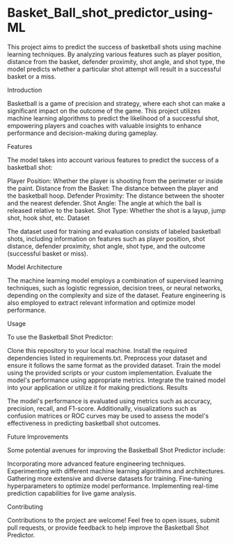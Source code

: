 # Basket_Ball_shot_predictor_using-ML
This project aims to predict the success of basketball shots using machine learning techniques. By analyzing various features such as player position, distance from the basket, defender proximity, shot angle, and shot type, the model predicts whether a particular shot attempt will result in a successful basket or a miss.

Introduction

Basketball is a game of precision and strategy, where each shot can make a significant impact on the outcome of the game. This project utilizes machine learning algorithms to predict the likelihood of a successful shot, empowering players and coaches with valuable insights to enhance performance and decision-making during gameplay.

Features

The model takes into account various features to predict the success of a basketball shot:

Player Position: Whether the player is shooting from the perimeter or inside the paint.
Distance from the Basket: The distance between the player and the basketball hoop.
Defender Proximity: The distance between the shooter and the nearest defender.
Shot Angle: The angle at which the ball is released relative to the basket.
Shot Type: Whether the shot is a layup, jump shot, hook shot, etc.
Dataset

The dataset used for training and evaluation consists of labeled basketball shots, including information on features such as player position, shot distance, defender proximity, shot angle, shot type, and the outcome (successful basket or miss).

Model Architecture

The machine learning model employs a combination of supervised learning techniques, such as logistic regression, decision trees, or neural networks, depending on the complexity and size of the dataset. Feature engineering is also employed to extract relevant information and optimize model performance.

Usage

To use the Basketball Shot Predictor:

Clone this repository to your local machine.
Install the required dependencies listed in requirements.txt.
Preprocess your dataset and ensure it follows the same format as the provided dataset.
Train the model using the provided scripts or your custom implementation.
Evaluate the model's performance using appropriate metrics.
Integrate the trained model into your application or utilize it for making predictions.
Results

The model's performance is evaluated using metrics such as accuracy, precision, recall, and F1-score. Additionally, visualizations such as confusion matrices or ROC curves may be used to assess the model's effectiveness in predicting basketball shot outcomes.

Future Improvements

Some potential avenues for improving the Basketball Shot Predictor include:

Incorporating more advanced feature engineering techniques.
Experimenting with different machine learning algorithms and architectures.
Gathering more extensive and diverse datasets for training.
Fine-tuning hyperparameters to optimize model performance.
Implementing real-time prediction capabilities for live game analysis.

Contributing

Contributions to the project are welcome! Feel free to open issues, submit pull requests, or provide feedback to help improve the Basketball Shot Predictor.

